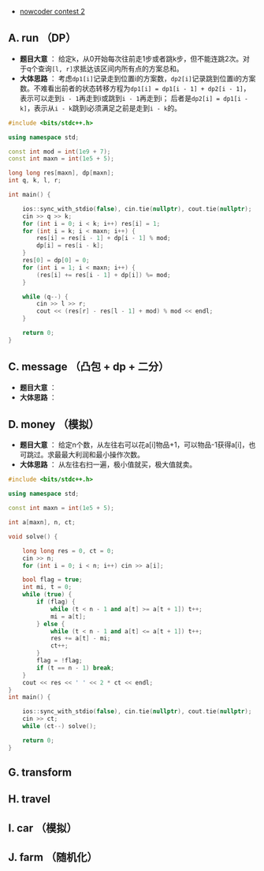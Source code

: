 * [nowcoder contest 2](https://www.nowcoder.com/acm/contest/140#question)
## A. run （DP）
* **题目大意** ： 给定k，从0开始每次往前走1步或者跳k步，但不能连跳2次。对于q个查询`[l, r]`求抵达该区间内所有点的方案总和。
* **大体思路** ： 考虑`dp1[i]`记录走到位置i的方案数，`dp2[i]`记录跳到位置i的方案数。不难看出前者的状态转移方程为`dp1[i] = dp1[i - 1] + dp2[i - 1]`，表示可以走到`i - 1`再走到i或跳到`i - 1`再走到i； 后者是`dp2[i] = dp1[i - k]`，表示从`i - k`跳到i必须满足之前是走到`i - k`的。
 
```c++
#include <bits/stdc++.h>

using namespace std;

const int mod = int(1e9 + 7);
const int maxn = int(1e5 + 5);

long long res[maxn], dp[maxn];
int q, k, l, r;

int main() {

    ios::sync_with_stdio(false), cin.tie(nullptr), cout.tie(nullptr);
    cin >> q >> k;
    for (int i = 0; i < k; i++) res[i] = 1;
    for (int i = k; i < maxn; i++) {
        res[i] = res[i - 1] + dp[i - 1] % mod;
        dp[i] = res[i - k];
    }
    res[0] = dp[0] = 0;
    for (int i = 1; i < maxn; i++) {
        (res[i] += res[i - 1] + dp[i]) %= mod;
    }

    while (q--) {
        cin >> l >> r;
        cout << (res[r] - res[l - 1] + mod) % mod << endl;
    }

    return 0;
}
```

## C. message （凸包 + dp + 二分）
* **题目大意** ： 
* **大体思路** ： 

## D. money （模拟）
* **题目大意** ： 给定n个数，从左往右可以花a[i]物品+1，可以物品-1获得a[i]，也可跳过。求最最大利润和最小操作次数。
* **大体思路** ： 从左往右扫一遍，极小值就买，极大值就卖。

```c++
#include <bits/stdc++.h>

using namespace std;

const int maxn = int(1e5 + 5);

int a[maxn], n, ct;

void solve() {

    long long res = 0, ct = 0;
    cin >> n;
    for (int i = 0; i < n; i++) cin >> a[i];

    bool flag = true;
    int mi, t = 0;
    while (true) {
        if (flag) {
            while (t < n - 1 and a[t] >= a[t + 1]) t++;
            mi = a[t];
        } else {
            while (t < n - 1 and a[t] <= a[t + 1]) t++;
            res += a[t] - mi;
            ct++;
        }
        flag = !flag;
        if (t == n - 1) break;
    }
    cout << res << ' ' << 2 * ct << endl;
}
int main() {

    ios::sync_with_stdio(false), cin.tie(nullptr), cout.tie(nullptr);
    cin >> ct;
    while (ct--) solve();

    return 0;
}
```

## G. transform
## H. travel
## I. car （模拟）
## J. farm （随机化）
